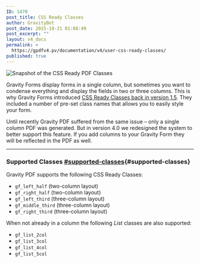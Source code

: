 ```yaml
---
ID: 1470
post_title: CSS Ready Classes
author: GravityBot
post_date: 2015-10-21 01:08:49
post_excerpt: ""
layout: v4_docs
permalink: >
  https://gpdfv4.pv/documentation/v4/user-css-ready-classes/
published: true
---
```

![Snapshot of the CSS Ready PDF Classes](https://gpdfv4.pv/app/uploads/2015/10/css-ready.png) 

Gravity Forms display forms in a single column, but sometimes you want to condense everything and display the fields in two or three columns. This is why Gravity Forms introduced [CSS Ready Classes back in version 1.5](https://www.gravityhelp.com/documentation/article/css-ready-classes/). They included a number of pre-set class names that allows you to easily style your form.

Until recently Gravity PDF suffered from the same issue – only a single column PDF was generated. But in version 4.0 we redesigned the system to better support this feature. If you add columns to your Gravity Form they will be reflected in the PDF as well.

---

### Supported Classes [#supported-classes](#supported-classes){#supported-classes}

Gravity PDF supports the following CSS Ready Classes:

* `gf_left_half` (two-column layout)
* `gf_right_half` (two-column layout)
* `gf_left_third` (three-column layout)
* `gf_middle_third` (three-column layout)
* `gf_right_third` (three-column layout)

When not already in a column the following *List* classes are also supported:

* `gf_list_2col`
* `gf_list_3col`
* `gf_list_4col`
* `gf_list_5col`